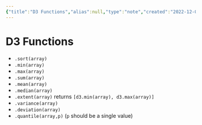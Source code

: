 ```yaml
---
{"title":"D3 Functions","alias":null,"type":"note","created":"2022-12-01T17:19:32","modified":"2022-12-01T17:36:54","dg-publish":true,"sup":["[[D3]]"],"state":"done","permalink":"/d3-functions/","dgPassFrontmatter":true,"updated":"2022-12-01T17:36:54"}
---
```



# D3 Functions

- `.sort(array)`
- `.min(array)`
- `.max(array)`
- `.sum(array)`
- `.mean(array)`
- `.median(array)`
- `.extent(array)` returns `[d3.min(array), d3.max(array)]`
- `.variance(array)`
- `.deviation(array)`
- `.quantile(array,p)` (`p` should be a single value)
